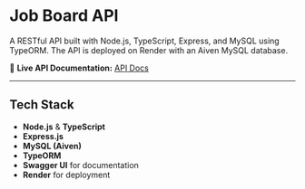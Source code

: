 # Job Board API

A RESTful API built with Node.js, TypeScript, Express, and MySQL using TypeORM. The API is deployed on Render with an Aiven MySQL database.

🔗 **Live API Documentation:** [API Docs](https://job-board-backend-0wx0.onrender.com/api-docs/)

---

## Tech Stack

- **Node.js** & **TypeScript**
- **Express.js**
- **MySQL (Aiven)**
- **TypeORM**
- **Swagger UI** for documentation
- **Render** for deployment
